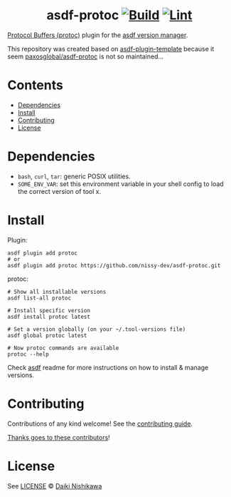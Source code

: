 <div align="center">

# asdf-protoc [![Build](https://github.com/nissy-dev/asdf-protoc/actions/workflows/build.yml/badge.svg)](https://github.com/nissy-dev/asdf-protoc/actions/workflows/build.yml) [![Lint](https://github.com/nissy-dev/asdf-protoc/actions/workflows/lint.yml/badge.svg)](https://github.com/nissy-dev/asdf-protoc/actions/workflows/lint.yml)

</div>

[Protocol Buffers (protoc)](https://github.com/protocolbuffers/protobuf) plugin for the [asdf version manager](https://asdf-vm.com).

This repository was created based on [asdf-plugin-template](https://github.com/asdf-vm/asdf-plugin-template/) because it seem [paxosglobal/asdf-protoc](https://github.com/paxosglobal/asdf-protoc) is not so maintained...

# Contents

- [Dependencies](#dependencies)
- [Install](#install)
- [Contributing](#contributing)
- [License](#license)

# Dependencies

- `bash`, `curl`, `tar`: generic POSIX utilities.
- `SOME_ENV_VAR`: set this environment variable in your shell config to load the correct version of tool x.

# Install

Plugin:

```shell
asdf plugin add protoc
# or
asdf plugin add protoc https://github.com/nissy-dev/asdf-protoc.git
```

protoc:

```shell
# Show all installable versions
asdf list-all protoc

# Install specific version
asdf install protoc latest

# Set a version globally (on your ~/.tool-versions file)
asdf global protoc latest

# Now protoc commands are available
protoc --help
```

Check [asdf](https://github.com/asdf-vm/asdf) readme for more instructions on how to
install & manage versions.

# Contributing

Contributions of any kind welcome! See the [contributing guide](contributing.md).

[Thanks goes to these contributors](https://github.com/nissy-dev/asdf-protoc/graphs/contributors)!

# License

See [LICENSE](LICENSE) © [Daiki Nishikawa](https://github.com/nissy-dev/)
